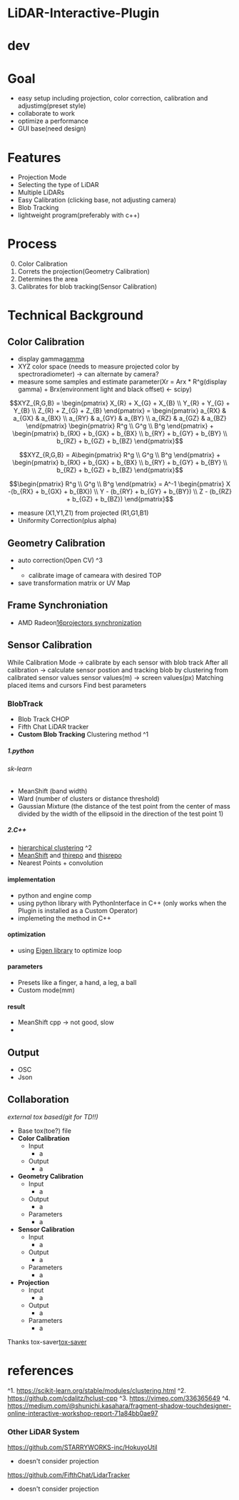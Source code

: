 # LiDAR-Interactive-Plugin

# dev

# Goal
- easy setup including projection, color correction, calibration and adjustimg(preset style)
- collaborate to work
- optimize a performance
- GUI base(need design)

# Features
- Projection Mode
- Selecting the type of LiDAR
- Multiple LiDARs
- Easy Calibration (clicking base, not adjusting camera)
- Blob Tracking
- lightweight program(preferably with c++)

# Process 
0. Color Calibration
1. Correts the projection(Geometry Calibration)
2. Determines the area
3. Calibrates for blob tracking(Sensor Calibration)

# Technical Background
## Color Calibration
- display gamma[gamma](http://compojigoku.blog.fc2.com/blog-entry-23.html)
- XYZ color space (needs to measure projected color by spectroradiometer) -> can alternate by camera?
- measure some samples and estimate parameter(Xr = Arx * R^g(display gamma) + Brx(environment light and black offset) <- scipy)

$$XYZ_{R,G,B} = \begin{pmatrix} 
X_{R} + X_{G} + X_{B} \\
Y_{R} + Y_{G} + Y_{B} \\
Z_{R} + Z_{G} + Z_{B} 
\end{pmatrix} =
\begin{pmatrix} 
a_{RX} & a_{GX} & a_{BX} \\
a_{RY} & a_{GY} & a_{BY} \\
a_{RZ} & a_{GZ} & a_{BZ} 
\end{pmatrix}
\begin{pmatrix} 
R^g \\
G^g \\
B^g
\end{pmatrix} +
\begin{pmatrix} 
b_{RX} + b_{GX} + b_{BX} \\
b_{RY} + b_{GY} + b_{BY} \\
b_{RZ} + b_{GZ} + b_{BZ}
\end{pmatrix}$$

$$XYZ_{R,G,B} = A\begin{pmatrix} 
R^g \\
G^g \\
B^g
\end{pmatrix} +
\begin{pmatrix} 
b_{RX} + b_{GX} + b_{BX} \\
b_{RY} + b_{GY} + b_{BY} \\
b_{RZ} + b_{GZ} + b_{BZ}
\end{pmatrix}$$

$$\begin{pmatrix} 
R^g \\
G^g \\
B^g
\end{pmatrix} = 
A^-1
\begin{pmatrix} 
X -(b_{RX} + b_{GX} + b_{BX}) \\
Y - (b_{RY} + b_{GY} + b_{BY}) \\
Z - (b_{RZ} + b_{GZ} + b_{BZ})
\end{pmatrix}$$

- measure (X1,Y1,Z1) from projected (R1,G1,B1)
- Uniformity Correction(plus alpha)


## Geometry Calibration
- auto correction(Open CV) ^3
- - calibrate image of cameara with desired TOP
- save transformation matrix or UV Map

## Frame Synchroniation
- AMD Radeon[16projectors synchronization](https://qiita.com/shks/items/b7c3f3ade589b4186f33#amd-radeon-pro-wx9100%E3%81%A74k5%E5%87%BA%E5%8A%9B%E3%81%99%E3%82%8B%E3%81%9F%E3%82%81%E3%81%AE%E6%89%8B%E9%A0%86)

## Sensor Calibration
While Calibration Mode -> calibrate by each sensor with blob track
After all calibration -> calculate sensor postion and tracking blob by clustering from calibrated sensor values
sensor values(m) -> screen values(px)
Matching placed items and cursors
Find best parameters

### BlobTrack
- Blob Track CHOP
- Fifth Chat LiDAR tracker
- **Custom Blob Tracking**
Clustering
method ^1
##### 1.python
###### sk-learn
- MeanShift (band width) 
- Ward (number of clusters or distance threshold)
- Gaussian Mixture (the distance of the test point from the center of mass divided by the width of the ellipsoid in the direction of the test point 1)

##### 2.C++
- [hierarchical clustering](https://github.com/cdalitz/hclust-cpp) ^2
- [MeanShift](https://github.com/mattnedrich/MeanShift_cpp) and [thirepo](https://github.com/w00zie/mean_shift#table-of-contents) and [thisrepo](https://github.com/LorenzoAgnolucci/MeanShiftClustering)
- Nearest Points + convolution

#### implementation
- python and engine comp
- using python library with PythonInterface in C++ (only works when the Plugin is installed as a Custom Operator)
- implemeting the method in C++

#### optimization
- using [Eigen library](http://eigen.tuxfamily.org/index.php?title=Main_Page) to optimize loop

#### parameters
- Presets like a finger, a hand, a leg, a ball
- Custom mode(mm)

#### result
- MeanShift cpp -> not good, slow
- 

## Output
- OSC
- Json


## Collaboration
*external tox based(git for TD!!)*
- Base tox(toe?) file
- **Color Calibration**
  - Input
    - a
  - Output
    - a
- **Geometry Calibration**
  - Input
    - a
  - Output
    - a
  - Parameters
    - a
- **Sensor Calibration**
  - Input
    - a
  - Output
    - a
  - Parameters
    - a
- **Projection**
  - Input
    - a
  - Output
    - a
  - Parameters
    - a

Thanks tox-saver[tox-saver](https://github.com/raganmd/touchdesigner-save-external)

# references
^1. https://scikit-learn.org/stable/modules/clustering.html
^2. https://github.com/cdalitz/hclust-cpp
^3. https://vimeo.com/336365649
^4. https://medium.com/@shunichi.kasahara/fragment-shadow-touchdesigner-online-interactive-workshop-report-71a84bb0ae97

### Other LiDAR System
https://github.com/STARRYWORKS-inc/HokuyoUtil
- doesn't consider projection

https://github.com/FifthChat/LidarTracker
- doesn't consider projection
